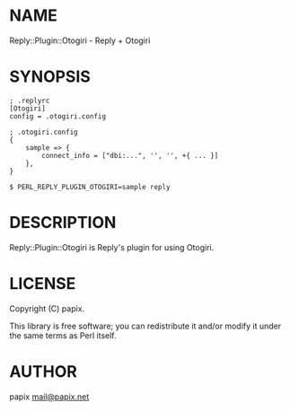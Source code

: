 # NAME

Reply::Plugin::Otogiri - Reply + Otogiri

# SYNOPSIS

    ; .replyrc 
    [Otogiri]
    config = .otogiri.config

    ; .otogiri.config
    {
        sample => {
            connect_info = ["dbi:...", '', '', +{ ... }]
        },
    }

    $ PERL_REPLY_PLUGIN_OTOGIRI=sample reply

# DESCRIPTION

Reply::Plugin::Otogiri is Reply's plugin for using Otogiri. 

# LICENSE

Copyright (C) papix.

This library is free software; you can redistribute it and/or modify
it under the same terms as Perl itself.

# AUTHOR

papix <mail@papix.net>
